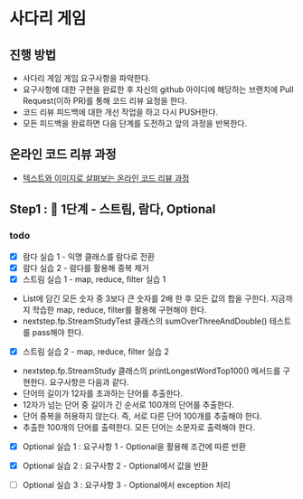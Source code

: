 # 사다리 게임
## 진행 방법
* 사다리 게임 게임 요구사항을 파악한다.
* 요구사항에 대한 구현을 완료한 후 자신의 github 아이디에 해당하는 브랜치에 Pull Request(이하 PR)를 통해 코드 리뷰 요청을 한다.
* 코드 리뷰 피드백에 대한 개선 작업을 하고 다시 PUSH한다.
* 모든 피드백을 완료하면 다음 단계를 도전하고 앞의 과정을 반복한다.

## 온라인 코드 리뷰 과정
* [텍스트와 이미지로 살펴보는 온라인 코드 리뷰 과정](https://github.com/nextstep-step/nextstep-docs/tree/master/codereview)

## Step1 : 🚀 1단계 - 스트림, 람다, Optional

### todo 
- [X] 람다 실습 1 - 익명 클래스를 람다로 전환
- [X] 람다 실습 2 - 람다를 활용해 중복 제거
- [X] 스트림 실습 1 - map, reduce, filter 실습 1
 - List에 담긴 모든 숫자 중 3보다 큰 숫자를 2배 한 후 모든 값의 합을 구한다. 지금까지 학습한 map, reduce, filter를 활용해 구현해야 한다.
 - nextstep.fp.StreamStudyTest 클래스의 sumOverThreeAndDouble() 테스트를 pass해야 한다.
- [X] 스트림 실습 2 - map, reduce, filter 실습 2
 - nextstep.fp.StreamStudy 클래스의 printLongestWordTop100() 메서드를 구현한다. 요구사항은 다음과 같다.
 - 단어의 길이가 12자를 초과하는 단어를 추출한다.
 - 12자가 넘는 단어 중 길이가 긴 순서로 100개의 단어를 추출한다.
 - 단어 중복을 허용하지 않는다. 즉, 서로 다른 단어 100개를 추출해야 한다.
 - 추출한 100개의 단어를 출력한다. 모든 단어는 소문자로 출력해야 한다.
- [X] Optional 실습 1 : 요구사항 1 - Optional을 활용해 조건에 따른 반환
- [X] Optional 실습 2 : 요구사항 2 - Optional에서 값을 반환
- [ ] Optional 실습 3 : 요구사항 3 - Optional에서 exception 처리

